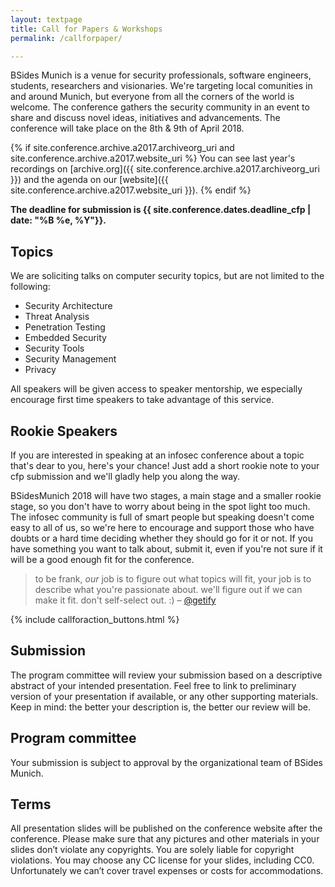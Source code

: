 ```yaml
---
layout: textpage
title: Call for Papers & Workshops
permalink: /callforpaper/

---
```


BSides Munich is a venue for security professionals, software engineers, students, researchers and visionaries. We're targeting local comunities in and around Munich, but everyone from all the corners of the world is welcome. The conference gathers the security community in an event to share and discuss novel ideas, initiatives and advancements. The conference will take place on the 8th & 9th  of April 2018.

{% if site.conference.archive.a2017.archiveorg_uri and site.conference.archive.a2017.website_uri %}
You can see last year's recordings on [archive.org]({{ site.conference.archive.a2017.archiveorg_uri }}) and the agenda on our [website]({{ site.conference.archive.a2017.website_uri }}).
{% endif %}

**The deadline for submission is {{ site.conference.dates.deadline_cfp | date: "%B %e, %Y"}}.**


## Topics
We are soliciting talks on computer security topics, but are not limited to the following:

* Security Architecture
* Threat Analysis
* Penetration Testing
* Embedded Security
* Security Tools
* Security Management
* Privacy

All speakers will be given access to speaker mentorship, we especially encourage first time speakers to take advantage of this service. 

## Rookie Speakers
If you are interested in speaking at an infosec conference about a topic that's dear to you, here's your chance! Just add a short rookie note to your cfp submission and we'll gladly help you along the way.

BSidesMunich 2018 will have two stages, a main stage and a smaller rookie stage, so you don't have to worry about being in the spot light too much. The infosec community is full of smart people but speaking doesn't come easy to all of us, so we're here to encourage and support those who have doubts or a hard time deciding whether they should go for it or not. If you have something you want to talk about, submit it, even if you're not sure if it will be a good enough fit for the conference.

> to be frank, *our* job is to figure out what topics will fit, your job is to describe what you're passionate about. we'll figure out if we can make it fit. don't self-select out. :) – [@getify](https://twitter.com/getify/status/940303263441850369?ref_src=twsrc%5Etfw)



{% include callforaction_buttons.html %}

## Submission
The program committee will review your submission based on a descriptive abstract of your intended presentation. Feel free to link to preliminary version of your presentation if available, or any other supporting materials. Keep in mind: the better your description is, the better our review will be.

## Program committee
Your submission is subject to approval by the organizational team of BSides Munich.

## Terms
All presentation slides will be published on the conference website after the conference. Please make sure that any pictures and other materials in your slides don’t violate any copyrights. You are solely liable for copyright violations. You may choose any CC license for your slides, including CC0.
Unfortunately we can’t cover travel expenses or costs for accommodations.
